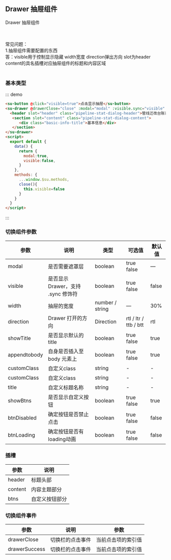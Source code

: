 ## Drawer 抽屉组件
Drawer 抽屉组件

<br/>
<br/>
常见问题：
<br/>
1.抽屉组件需要配置的东西<br/>
答：visible用于控制显示隐藏 width宽度 direction弹出方向 slot为header content的具名插槽对应抽屉组件的标题和内容区域<br/>
<br/>

### 基本类型  

::: demo 

```html
<su-button @click="visible=true">点击显示抽屉</su-button>
<su-drawer @drawerClose="close" :modal="modal" :visible.sync="visible" width="1153px" direction="rtl">
  <header slot="header" class="pipeline-stat-dialog-header">管线迁改台账详情</header>
   <section slot="content" class="pipeline-stat-dialog-content">
      <div class="basic-info-title">基本信息</div>
   </section>
</su-drawer>
<script>
  export default {
    data() {
      return {
        modal:true,
        visible:false,
      }
    },
    methods: {
      ...window.$su.methods,
      close(){
        this.visible=false
      }
    }
  }
</script>
```
:::

### 切换组件参数

| 参数      | 说明          | 类型      | 可选值                           | 默认值  |
|---------- |-------------- |---------- |--------------------------------  |-------- |
| modal    | 是否需要遮罩层 | boolean    | true false | — |
| visible  | 是否显示 Drawer，支持 .sync 修饰符 | boolean    | true false | false |
| width  | 抽屉的宽度 | number / string | — | 30% |
| direction  | Drawer 打开的方向 | Direction | rtl / ltr / ttb / btt | rtl |
| showTitle  | 是否显示默认的title | boolean | true false | true |
| appendtobody  | 自身是否插入至 body 元素上 | boolean | true false | true |
| customClass  | 自定义class | string | - | - |
| customClass  | 自定义class | string | - | - |
| title  | 自定义标题名称 | string | - | - |
| showBtns  | 是否显示自定义按钮 | boolean | true false | true |
| btnDisabled  | 确定按钮是否禁止点击 | boolean | true false | false |
| btnLoading  | 确定按钮是否有loading动画 | boolean | true false | false |

### 插槽

| 参数      | 说明          | 
|---------- |-------------- |
| header    | 标题头部 | 
| content    | 内容主题部分 | 
| btns    | 自定义按钮部分 | 

### 切换组件事件

| 参数      | 说明          | 参数      | 
|---------- |-------------- |---------- |
| drawerClose    | 切换栏的点击事件 | 当前点击项的索引值 |
| drawerSuccess    | 切换栏的点击事件 | 当前点击项的索引值 |
